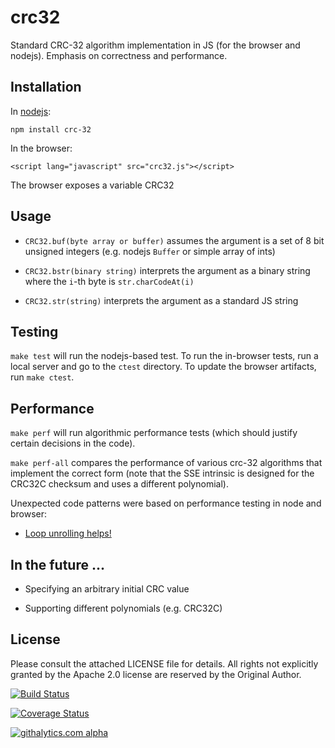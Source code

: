 # crc32

Standard CRC-32 algorithm implementation in JS (for the browser and nodejs).
Emphasis on correctness and performance.

## Installation

In [nodejs](https://www.npmjs.org/package/crc-32):

    npm install crc-32

In the browser:

    <script lang="javascript" src="crc32.js"></script>

The browser exposes a variable CRC32

## Usage

- `CRC32.buf(byte array or buffer)` assumes the argument is a set of 8 bit
  unsigned integers (e.g. nodejs `Buffer` or simple array of ints)

- `CRC32.bstr(binary string)` interprets the argument as a binary string where
  the `i`-th byte is `str.charCodeAt(i)`

- `CRC32.str(string)` interprets the argument as a standard JS string

## Testing

`make test` will run the nodejs-based test.  To run the in-browser tests, run a
local server and go to the `ctest` directory.  To update the browser artifacts,
run `make ctest`.

## Performance

`make perf` will run algorithmic performance tests (which should justify certain
decisions in the code).  

`make perf-all` compares the performance of various crc-32 algorithms that
implement the correct form (note that the SSE intrinsic is designed for the 
CRC32C checksum and uses a different polynomial).

Unexpected code patterns were based on performance testing in node and browser:

- [Loop unrolling helps!](http://jsperf.com/crc32-table/2)

## In the future ... 

- Specifying an arbitrary initial CRC value

- Supporting different polynomials (e.g. CRC32C)

## License

Please consult the attached LICENSE file for details.  All rights not explicitly
granted by the Apache 2.0 license are reserved by the Original Author.

[![Build Status](https://travis-ci.org/SheetJS/js-crc32.svg?branch=master)](https://travis-ci.org/SheetJS/js-crc32)

[![Coverage Status](https://coveralls.io/repos/SheetJS/js-crc32/badge.png?branch=master)](https://coveralls.io/r/SheetJS/js-crc32?branch=master)

[![githalytics.com alpha](https://cruel-carlota.pagodabox.com/ee0e89f8b1d5b861ffbf264b8ce329a6 "githalytics.com")](http://githalytics.com/SheetJS/js-crc32)

